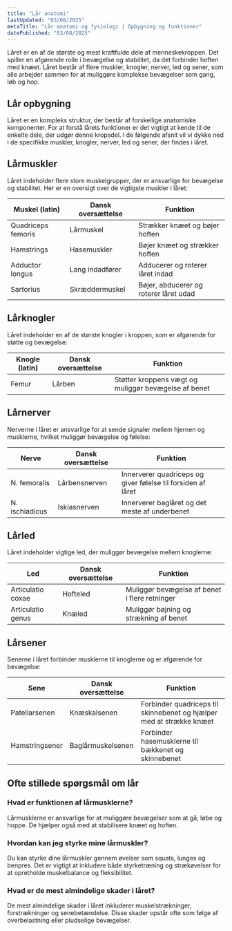 ```yaml
---
title: "Lår anatomi"
lastUpdated: "03/08/2025"
metaTitle: "Lår anatomi og fysiologi | Opbygning og funktioner"
datePublished: "03/08/2025"
---
```


Låret er en af de største og mest kraftfulde dele af menneskekroppen. Det spiller en afgørende rolle i bevægelse og stabilitet, da det forbinder hoften med knæet. Låret består af flere muskler, knogler, nerver, led og sener, som alle arbejder sammen for at muliggøre komplekse bevægelser som gang, løb og hop.

## Lår opbygning

Låret er en kompleks struktur, der består af forskellige anatomiske komponenter. For at forstå lårets funktioner er det vigtigt at kende til de enkelte dele, der udgør denne kropsdel. I de følgende afsnit vil vi dykke ned i de specifikke muskler, knogler, nerver, led og sener, der findes i låret.

## Lårmuskler

Låret indeholder flere store muskelgrupper, der er ansvarlige for bevægelse og stabilitet. Her er en oversigt over de vigtigste muskler i låret:

| Muskel (latin) | Dansk oversættelse | Funktion |
|----------------|--------------------|----------|
| Quadriceps femoris | Lårmuskel | Strækker knæet og bøjer hoften |
| Hamstrings | Hasemuskler | Bøjer knæet og strækker hoften |
| Adductor longus | Lang indadfører | Adducerer og roterer låret indad |
| Sartorius | Skræddermuskel | Bøjer, abducerer og roterer låret udad |

## Lårknogler

Låret indeholder en af de største knogler i kroppen, som er afgørende for støtte og bevægelse:

| Knogle (latin) | Dansk oversættelse | Funktion |
|----------------|--------------------|----------|
| Femur | Lårben | Støtter kroppens vægt og muliggør bevægelse af benet |

## Lårnerver

Nerverne i låret er ansvarlige for at sende signaler mellem hjernen og musklerne, hvilket muliggør bevægelse og følelse:

| Nerve | Dansk oversættelse | Funktion |
|-------|--------------------|----------|
| N. femoralis | Lårbensnerven | Innerverer quadriceps og giver følelse til forsiden af låret |
| N. ischiadicus | Iskiasnerven | Innerverer baglåret og det meste af underbenet |

## Lårled

Låret indeholder vigtige led, der muliggør bevægelse mellem knoglerne:

| Led | Dansk oversættelse | Funktion |
|-----|--------------------|----------|
| Articulatio coxae | Hofteled | Muliggør bevægelse af benet i flere retninger |
| Articulatio genus | Knæled | Muliggør bøjning og strækning af benet |

## Lårsener

Senerne i låret forbinder musklerne til knoglerne og er afgørende for bevægelse:

| Sene | Dansk oversættelse | Funktion |
|------|--------------------|----------|
| Patellarsenen | Knæskalsenen | Forbinder quadriceps til skinnebenet og hjælper med at strække knæet |
| Hamstringsener | Baglårmuskelsenen | Forbinder hasemusklerne til bækkenet og skinnebenet |

## Ofte stillede spørgsmål om lår

### Hvad er funktionen af lårmusklerne?

Lårmusklerne er ansvarlige for at muliggøre bevægelser som at gå, løbe og hoppe. De hjælper også med at stabilisere knæet og hoften.

### Hvordan kan jeg styrke mine lårmuskler?

Du kan styrke dine lårmuskler gennem øvelser som squats, lunges og benpres. Det er vigtigt at inkludere både styrketræning og strækøvelser for at opretholde muskelbalance og fleksibilitet.

### Hvad er de mest almindelige skader i låret?

De mest almindelige skader i låret inkluderer muskelstrækninger, forstrækninger og senebetændelse. Disse skader opstår ofte som følge af overbelastning eller pludselige bevægelser.